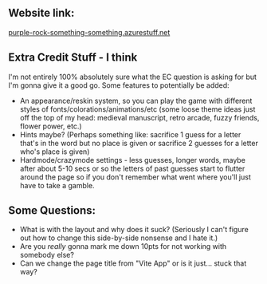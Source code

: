 ## Website link: ##
[purple-rock-something-something.azurestuff.net](https://purple-rock-0cae9181e.3.azurestaticapps.net/)

## Extra Credit Stuff - I think ##
I'm not entirely 100% absolutely sure what the EC question is asking for but I'm gonna give it a good go.
Some features to potentially be added:
* An appearance/reskin system, so you can play the game with different styles of fonts/colorations/animations/etc (some loose theme ideas just off the top of my head: medieval manuscript, retro arcade, fuzzy friends, flower power, etc.)
* Hints maybe? (Perhaps something like: sacrifice 1 guess for a letter that's in the word but no place is given or sacrifice 2 guesses for a letter who's place is given)
* Hardmode/crazymode settings - less guesses, longer words, maybe after about 5-10 secs or so the letters of past guesses start to flutter around the page so if you don't remember what went where you'll just have to take a gamble.

## Some Questions: ##
* What is with the layout and why does it suck? (Seriously I can't figure out how to change this side-by-side nonsense and I hate it.)
* Are you _really_ gonna mark me down 10pts for not working with somebody else?
* Can we change the page title from "Vite App" or is it just... stuck that way?

